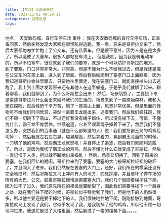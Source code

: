 ```yaml
---
title: 【梦境】大战哥斯拉
date: 2021-11-02 09:29:11
categories: 胡思乱想
tags: 
---
```

地点：
天安数码城、自行车停车场
事件：
我在天安数码城的自行车停车场，正准备回家，然后突然发现大家都在很慌乱得逃跑，我一看，原来是哥斯拉又来了，然后大家都匆匆忙忙跑上了公交车，还有私家车，但是很不意外。因为人是在是太多了，所以造成了大塞车。很多人都站在车顶上。
但是我呢，因为我是骑电动车的，所以不怕塞车，很快就到了我们的要塞，就是一个可以防护哥斯拉的地方。
到了要塞，门口非常非常大。非常高。但是不懂为什么不给我进去，但是我还是混在公交车的车顶上面，进入到了里面。然后我偷偷爬到了要塞门口上面躲着，因为我知道哥斯拉会往里面去，只要她往里面走，我在要塞门口，就能直接掉头出去逃跑了。我上到上面才发现原来还有其他人在这里躲避，于是乎我们就聊了起来。聊着聊着，我们就聊到了，为什么哥斯拉会出来！
然后，场景切换了，主要接下来是讲述哥斯拉为什么会出来破坏我们的生活的。场景来到了一篇原始森林，我和大家在探险，然后经历千辛万苦，到了一座高山上面，风景非常优美，但是里面的怪物可不给我们时间欣赏，突然一直霸王龙跑出来，追着我们，然后我们疯狂跑，我们不顾一切跳下了高山，不过还好我没有绳子绑住，所以没有掉下去，可惜，不懂为什么，霸王龙不肯罢休，继续追逐，它甚至顺着绳子掉着下来了，然后我们不懂怎么办，突然我们的百事通（就是什么都知道的人）说：我们要把霸王龙的鸡鸡给切掉！，然后我就左右左右晃，越晃越高，然后拿着刀，晃到霸王龙面前的时候，一刀切了他的鸡鸡，然后霸王龙就怒吼！并且停止了追逐，然后我们就顺利逃脱了。所以，是因为我切了霸王龙的鸡鸡，然后不懂为什么它就变成了哥斯拉，然后一直记恨于人类，所以就不断地出来捣乱！
然后，场景又切换了。回到了原来的要塞。在我们回忆的期间，哥斯拉来到了要塞，要塞的大门被哥斯拉轻松的破坏了，并且闯入了进来。我们仍然躲在要塞的大门上，还好，我们所在的横梁还没有完全地损坏，然后哥斯拉又马上冲向有人的地方，四处踩踏，并且破坏了停车场的所有的大巴，公交。趁着哥斯拉慢慢远离要塞大门，我们几个就顺着梯子往下爬，因为过不了过久，我们原先所在的横梁就要断裂了，因此我们需要寻找下一个藏身之处。就在我们往下爬的时候，哥斯拉似乎察觉到了我们，但是地下的人仍然很多，所以他主要还是要干掉地下的人。我们很快地往地下爬，刚刚接触到地面，哥斯拉就马上发现了我们，它似乎发现了我，是我切掉了他的鸡鸡，所以他不顾一切地冲过来，我连忙躲进了大楼里面，然后躲进了一楼的楼梯下面。。。。。

